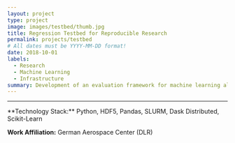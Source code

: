 ```yaml
---
layout: project
type: project
image: images/testbed/thumb.jpg
title: Regression Testbed for Reproducible Research
permalink: projects/testbed
# All dates must be YYYY-MM-DD format!
date: 2018-10-01
labels:
  - Research
  - Machine Learning
  - Infrastructure
summary: Development of an evaluation framework for machine learning algorithms for better experiment reproducability, solving e.g. data and model lineage issues.
---
```


<!--<a href="https://raw.githubusercontent.com/SebastianRiedel/sebastianriedel.github.io/master/images/logview/logview.png" class="ui large right floated rounded image">
  <img src="../images/template_thumb.jpg">
</a>

This should be a one or two sentence introduction to what the project is about and what the goal was. A bit more would be good for better formatting and that the next headline is full width. I can even add a third sentence so which explain why this is important or what I gained from this project in terms of lessons learned or what I found interesting about it.

### Accomplishments, Highlights, Responsibilities
- bullet one
- bullet two
- bullet three

### References, Further Material
- [1] Guerin, Kelleher R., Sebastian D. Riedel, Jonathan Bohren, and Gregory D. Hager. <a href="https://ieeexplore.ieee.org/abstract/document/6942739">"Adjutant: A framework for flexible human-machine collaborative systems."</a> In 2014 IEEE/RSJ International Conference on Intelligent Robots and Systems, pp. 1392-1399. IEEE, 2014.
- [2] bullet two
-->

<hr>
**Technology Stack:** Python, HDF5, Pandas, SLURM, Dask Distributed, Scikit-Learn

**Work Affiliation:** German Aerospace Center (DLR)
